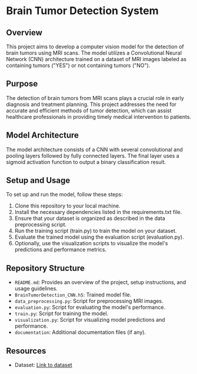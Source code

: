 # Brain Tumor Detection System

## Overview
This project aims to develop a computer vision model for the detection of brain tumors using MRI scans. The model utilizes a Convolutional Neural Network (CNN) architecture trained on a dataset of MRI images labeled as containing tumors ("YES") or not containing tumors ("NO").

## Purpose
The detection of brain tumors from MRI scans plays a crucial role in early diagnosis and treatment planning. This project addresses the need for accurate and efficient methods of tumor detection, which can assist healthcare professionals in providing timely medical intervention to patients.

## Model Architecture
The model architecture consists of a CNN with several convolutional and pooling layers followed by fully connected layers. The final layer uses a sigmoid activation function to output a binary classification result.

## Setup and Usage
To set up and run the model, follow these steps:
1. Clone this repository to your local machine.
2. Install the necessary dependencies listed in the requirements.txt file.
3. Ensure that your dataset is organized as described in the data preprocessing script.
4. Run the training script (train.py) to train the model on your dataset.
5. Evaluate the trained model using the evaluation script (evaluation.py).
6. Optionally, use the visualization scripts to visualize the model's predictions and performance metrics.

## Repository Structure
- `README.md`: Provides an overview of the project, setup instructions, and usage guidelines.
- `BrainTumorDetection_CNN.h5`: Trained model file.
- `data_preprocessing.py`: Script for preprocessing MRI images.
- `evaluation.py`: Script for evaluating the model's performance.
- `train.py`: Script for training the model.
- `visualization.py`: Script for visualizing model predictions and performance.
- `documentation`: Additional documentation files (if any).

## Resources
- Dataset: [Link to dataset](https://www.kaggle.com/datasets/navoneel/brain-mri-images-for-brain-tumor-detection/data)

